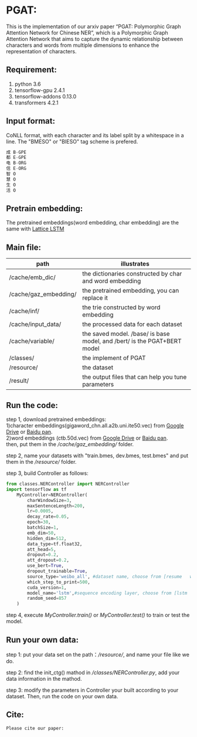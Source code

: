 ﻿# PGAT:
This is the implementation of our arxiv paper “PGAT: Polymorphic Graph Attention Network for Chinese NER”, which is a Polymorphic Graph Attention Network that aims to capture the dynamic relationship between characters and words from multiple dimensions to enhance the representation of characters.

## Requirement:
1.  python 3.6
2.  tensorflow-gpu 2.4.1
3.  tensorflow-addons  0.13.0
4.  transformers 4.2.1 
## Input format:
CoNLL format, with each character and its label split by a whitespace in a line. The "BMESO" or "BIESO" tag scheme is prefered.
```python
成 B-GPE
都 E-GPE
电 B-ORG
信 E-ORG
智 O
慧 O
生 O
活 O
```

## Pretrain embedding:
The pretrained embeddings(word embedding, char embedding) are the same with [Lattice LSTM](https://aclanthology.org/P18-1144/)
## Main file:

path | illustrates
---- | -----
/cache/emb_dic/ |  the dictionaries constructed by  char and word embedding
/cache/gaz_embedding/ | the pretrained embedding, you can replace it 
 /cache/inf/ | the trie constructed by word embedding
/cache/input_data/ | the processed data for each dataset 
/cache/variable/| the saved model. /base/ is base model, and /bert/ is the PGAT+BERT model
/classes/ |  the implement of PGAT
/resource/ | the dataset 
 /result/ | the output files that can help you tune parameters 
## Run the code:
step 1, download pretrained embeddings:  
1)character embeddings(gigaword_chn.all.a2b.uni.ite50.vec) from [Google Drive](https://drive.google.com/file/d/1_Zlf0OAZKVdydk7loUpkzD2KPEotUE8u/view?usp=sharing) or [Baidu pan](https://pan.baidu.com/s/1pLO6T9D).  
2)word embeddings (ctb.50d.vec) from [Google Drive](https://drive.google.com/file/d/1K_lG3FlXTgOOf8aQ4brR9g3R40qi1Chv/view?usp=sharing) or [Baidu pan](https://pan.baidu.com/s/1pLO6T9D).  
        then, put them in the */cache/gaz_embedding/* folder. 
        
step 2, name your datasets with "train.bmes, dev.bmes, test.bmes" and put them in the */resource/*  folder.

step 3, build Controller as follows:
```python
from classes.NERController import NERController
import tensorflow as tf
    MyController=NERController(
        charWindowSize=3,
        maxSentenceLength=200,
        lr=0.0005,
        decay_rate=0.05,
        epoch=30,
        batchSize=1,
        emb_dim=50,
        hidden_dim=512,
        data_type=tf.float32,
        att_head=5,
        dropout=0.2,
        att_dropout=0.2,
        use_bert=True,
        dropout_trainable=True,
        source_type='weibo_all', #dataset name, choose from [resume   weibo_all  ontonote  ecommerce]
        which_step_to_print=500,
        cuda_version=1,
        model_name='lstm',#sequence encoding layer, choose from [lstm  cnn  transformer]
        random_seed=857
    )
```
	
step 4, execute *MyController.train()* or *MyController.test()* to train or test the model.
## Run your own data:
step 1: put your data set on the path：*/resource/*, and name your file like we do.
 
step 2: find the init_ctg() mathod in  */classes/NERController.py*, add your data information in the mathod.

step 3: modify the parameters in Controller your built according to your dataset. Then, run the code on your own data.

## Cite:
	Please cite our paper:
